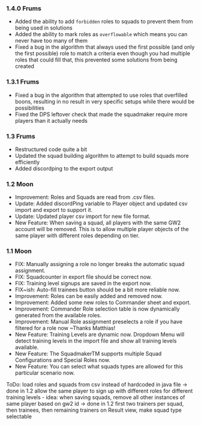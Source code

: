 ### 1.4.0 Frums
* Added the ability to add `forbidden` roles to squads to prevent them from being used in solutions
* Added the ability to mark roles as `overflowable` which means you can never have too many of them
* Fixed a bug in the algorithm that always used the first possible (and only the first possible) role to match a criteria even though you had multiple roles that could fill that, this prevented some solutions from being created 

### 1.3.1 Frums
* Fixed a bug in the algorithm that attempted to use roles that overfilled boons, resulting in no result in very specific setups while there would be possibilities
* Fixed the DPS leftover check that made the squadmaker require more players than it actually needs

### 1.3 Frums
* Restructured code quite a bit
* Updated the squad building algorithm to attempt to build squads more efficiently
* Added discordping to the export output

### 1.2 Moon
* Improvement: Roles and Squads are read from .csv files.
* Update: Added discordPing variable to Player object and updated csv import and export to support it.
* Update: Updated player csv import for new file format.
* New Feature: When saving a squad, all players with the same GW2 account will be removed. This is to allow multiple player objects of the same player with different roles depending on tier.

### 1.1 Moon
* FIX: Manually assigning a role no longer breaks the automatic squad assignment.
* FIX: Squadcounter in export file should be correct now.
* FIX: Training level signups are saved in the export now.
* FIX~ish: Auto-fill trainees button should be a bit more reliable now.
* Improvement: Roles can be easily added and removed now.
* Improvement: Added some new roles to Commander sheet and export.
* Improvement: Commander Role selection table is now dynamically generated from the available roles.
* Improvement: Manual Role assignment preselects a role if you have filtered for a role now ~Thanks Matthias!
* New Feature: Training Levels are dynamic now. Dropdown Menu will detect training levels in the import file and show all training levels available.
* New Feature: The SquadmakerTM supports multiple Squad Configurations and Special Roles now.
* New Feature: You can select what squads types are allowed for this particular scenario now.

ToDo:
load roles and squads from csv instead of hardcoded in java file -> done in 1.2
allow the same player to sign up with different roles for different training levels - idea: when saving squads, remove all other instances of same player based on gw2 id -> done in 1.2
first two trainers per squad, then trainees, then remaining trainers
on Result view, make squad type selectable
